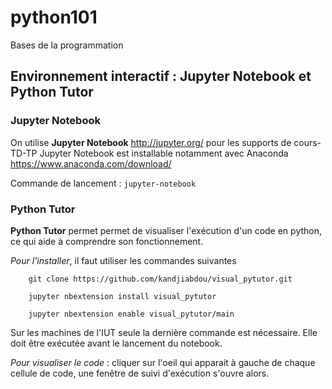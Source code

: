 # python101


Bases de la programmation



## Environnement interactif : Jupyter Notebook et Python Tutor

### Jupyter Notebook 
On utilise **Jupyter Notebook**  http://jupyter.org/ pour les supports de cours-TD-TP
Jupyter Notebook est installable notamment avec Anaconda https://www.anaconda.com/download/

Commande de lancement : `jupyter-notebook`

### Python Tutor 
 **Python Tutor**  permet permet de visualiser l'exécution d'un code en python, ce qui aide à comprendre son fonctionnement.
 
*Pour l'installer*, il faut utiliser les commandes suivantes 
```
    git clone https://github.com/kandjiabdou/visual_pytutor.git
    
    jupyter nbextension install visual_pytutor
    
    jupyter nbextension enable visual_pytutor/main
```    
Sur les machines de l'IUT seule la dernière commande est nécessaire. Elle doit être exécutée avant le lancement du notebook.

*Pour visualiser le code* : cliquer sur l'oeil qui apparait à gauche de chaque cellule de code, une fenêtre de suivi d'exécution s'ouvre alors. 







